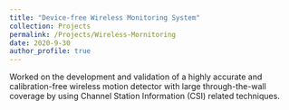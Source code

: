 ```yaml
---
title: "Device-free Wireless Monitoring System"
collection: Projects
permalink: /Projects/Wireless-Mornitoring
date: 2020-9-30
author_profile: true
---
```


Worked on the development and validation of a highly accurate and calibration-free wireless motion detector with
large through-the-wall coverage by using Channel Station Information (CSI) related techniques.
